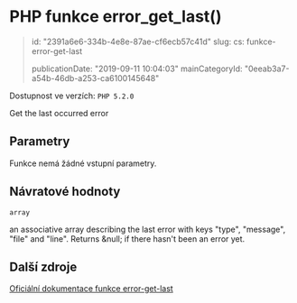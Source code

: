 PHP funkce error_get_last()
===========================

> id: "2391a6e6-334b-4e8e-87ae-cf6ecb57c41d"
> slug:
> 	cs: funkce-error-get-last
>
> publicationDate: "2019-09-11 10:04:03"
> mainCategoryId: "0eeab3a7-a54b-46db-a253-ca6100145648"

Dostupnost ve verzích: `PHP 5.2.0`

Get the last occurred error


Parametry
--------------

Funkce nemá žádné vstupní parametry.

Návratové hodnoty
----------------

`array`

an associative array describing the last error with keys "type",
"message", "file" and "line". Returns &null; if there hasn't been an error
yet.

Další zdroje
------------

[Oficiální dokumentace funkce error-get-last](https://www.php.net/manual/en/function.error-get-last.php)
